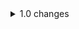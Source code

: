 <details>
    <summary>1.0 changes</summary>
    <ul>
        <li>Hearthstone now counts as an Air, Fire, Earth and Water totem.</li>
        <li>Soul Shards can be stacked on a single bag slot.</li>
        <li>20 is the maximum level.</li>
    </ul>
</details>
